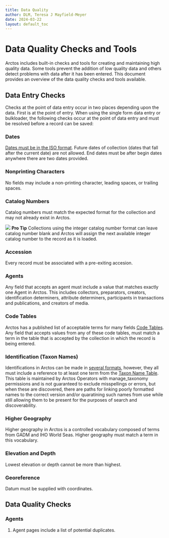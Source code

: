 ```yaml
---
title: Data Quality
author: DLM, Teresa J Mayfield-Meyer
date: 2024-03-22
layout: default_toc
---
```


# Data Quality Checks and Tools

Arctos includes built-in checks and tools for creating and maintaining high quality data. Some tools prevent the addition of low quality data and others detect problems with data after it has been entered. This document provides an overview of the data quality checks and tools available.

## Data Entry Checks

Checks at the point of data entry occur in two places depending upon the data. First is at the point of entry. When using the single form data entry or bulkloader, the following checks occur at the point of data entry and must be resolved before a record can be saved:

### Dates
[Dates must be in the ISO format](https://handbook.arctosdb.org/documentation/dates.html). Future dates of collection (dates  that fall after the current date) are not allowed. End dates must be after begin dates anywhere there are two dates provided.

### Nonprinting Characters
No fields may include a non-printing character, leading spaces, or trailing spaces.

### Catalog Numbers
Catalog numbers must match the expected format for the collection and may not already exist in Arctos.

![](https://raw.Githubusercontent.com/ArctosDB/documentation-wiki/gh-pages/tutorial_images/Bear%20Pro.jpg) **Pro Tip**
Collections using the integer catalog number format can leave catalog number blank and Arctos will assign the next available integer catalog number to the record as it is loaded.

### Accession
Every record must be associated with a pre-exiting accesion. 

### Agents
Any field that accepts an agent must include a value that matches exactly one Agent in Arctos. This includes collectors, preparators, creators, identification determiners, attribute determiners, participants in transactions and publications, and creators of media.

### Code Tables
Arctos has a published list of acceptable terms for many fields [Code Tables](https://arctos.database.museum/info/ctDocumentation.cfm). Any field that accepts values from any of these code tables, must match a term in the table that is accepted by the collection in which the record is being entered.

### Identification (Taxon Names)
Identifications in Arctos can be made in [several formats](https://arctos.database.museum/info/ctDocumentation.cfm?table=cttaxa_formula), however, they all must include a reference to at least one term from the [Taxon Name Table](https://arctos.database.museum/taxonomy.cfm). This table is maintained by Arctos Operators with manage_taxonomy permissions and is not guaranteed to exclude misspellings or errors, but when these are discovered, there are paths for linking poorly formatted names to the correct version and/or quaratining such names from use while still allowing them to be present for the purposes of search and discoverability.

### Higher Geography
Higher geography in Arctos is a controlled vocabulary composed of terms from GADM and IHO World Seas. Higher geography must match a term in this vocabulary.

### Elevation and Depth
Lowest elevation or depth cannot be more than highest.

### Georeference
Datum must be supplied with coordinates.

## Data Quality Checks

### Agents
1. Agent pages include a list of potential duplicates.
